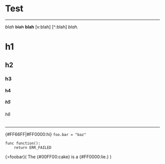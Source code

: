 # Test
---

*blah* ~~blah~~ **blah** [v:blah] [^:blah] _blah._
# h1
## h2
### h3
#### h4
##### h5
###### h6
---
{#FF66FF|#FF0000:hi}
`foo.bar = "baz"`
```gdscript
func function():
	return ERR_FAILED
```
{>foobar}(
	The {#00FF00:cake} is a {#FF0000:lie.}
)
